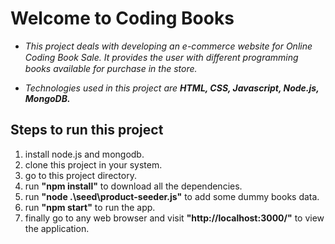 # Welcome to Coding Books

 - *This project deals with developing an e-commerce website for Online Coding Book Sale. It provides the user with diﬀerent programming books available for purchase in the store.*
 
 - *Technologies used in this project are **HTML, CSS, Javascript,  Node.js, MongoDB.***


## Steps to run this project

 1. install node.js and mongodb.
 2. clone this project in your system.
 3. go to this project directory.
 4. run **"npm install"** to download all the dependencies.
 5. run **"node .\seed\product-seeder.js"** to add some dummy books data.
 6. run **"npm start"** to run the app.
 7. finally go to any web browser and visit **"http://localhost:3000/"** to view
    the application.
